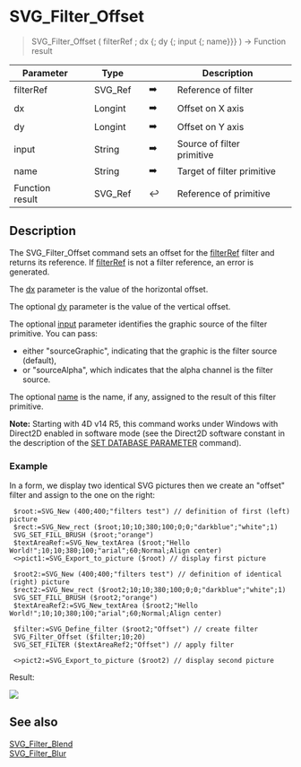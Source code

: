 <!-- nodeReference := SVG_Filter_Offset ( parentReference ; dx ; dy ; in ; result )
 -> parentReference (Text)
 -> dx (Long Integer)
 -> dy (Long Integer)
 -> in (Text)
 -> result (Text)
 <- nodeReference (Text)-->
# SVG_Filter_Offset

> SVG_Filter_Offset ( filterRef ; dx {; dy {; input {; name}}} ) -> Function result

| Parameter |     | Type |     |     |     | Description |     |
| --- | --- | --- | --- | --- | --- | --- | --- |
| filterRef |     | SVG_Ref |     | ➡️ |     | Reference of filter |     |
| dx  |     | Longint |     | ➡️ |     | Offset on X axis |     |
| dy  |     | Longint |     | ➡️ |     | Offset on Y axis |     |
| input |     | String |     | ➡️ |     | Source of filter primitive |     |
| name |     | String |     | ➡️ |     | Target of filter primitive |     |
| Function result |     | SVG_Ref |     | ↩️ |     | Reference of primitive |     |

## Description

The SVG_Filter_Offset command sets an offset for the [filterRef](## "Reference of filter") filter and returns its reference. If [filterRef](## "Reference of filter") is not a filter reference, an error is generated.

The [dx](## "Offset on X axis") parameter is the value of the horizontal offset.

The optional [dy](## "Offset on Y axis") parameter is the value of the vertical offset.

The optional [input](## "Source of filter primitive") parameter identifies the graphic source of the filter primitive. You can pass:

* either "sourceGraphic", indicating that the graphic is the filter source (default),
* or "sourceAlpha", which indicates that the alpha channel is the filter source.

The optional [name](## "Target of filter primitive") is the name, if any, assigned to the result of this filter primitive.

**Note:** Starting with 4D v14 R5, this command works under Windows with Direct2D enabled in software mode (see the Direct2D software constant in the description of the [SET DATABASE PARAMETER](https://developer.4d.com/docs/Desktop/user-settings/#set-database-parameter-and-user-settings) command).

### Example  

In a form, we display two identical SVG pictures then we create an "offset" filter and assign to the one on the right:

```4d
 $root:=SVG_New (400;400;"filters test") // definition of first (left) picture  
 $rect:=SVG_New_rect ($root;10;10;380;100;0;0;"darkblue";"white";1)  
 SVG_SET_FILL_BRUSH ($root;"orange")  
 $textAreaRef:=SVG_New_textArea ($root;"Hello World!";10;10;380;100;"arial";60;Normal;Align center)  
 <>pict1:=SVG_Export_to_picture ($root) // display first picture  
   
 $root2:=SVG_New (400;400;"filters test") // definition of identical (right) picture  
 $rect2:=SVG_New_rect ($root2;10;10;380;100;0;0;"darkblue";"white";1)  
 SVG_SET_FILL_BRUSH ($root2;"orange")  
 $textAreaRef2:=SVG_New_textArea ($root2;"Hello World!";10;10;380;100;"arial";60;Normal;Align center)  
   
 $filter:=SVG_Define_filter ($root2;"Offset") // create filter  
 SVG_Filter_Offset ($filter;10;20)  
 SVG_SET_FILTER ($textAreaRef2;"Offset") // apply filter  
   
 <>pict2:=SVG_Export_to_picture ($root2) // display second picture
```

Result:

![](https://doc.4d.com/4Dv19/picture/1756614/pict1756614.fr.png)

## See also

[SVG_Filter_Blend](SVG_Filter_Blend.md)  
[SVG_Filter_Blur](SVG_Filter_Blur.md)
